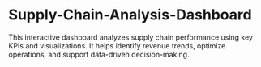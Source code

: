 # Supply-Chain-Analysis-Dashboard
This interactive dashboard analyzes supply chain performance using key KPIs and visualizations. It helps identify revenue trends, optimize operations, and support data-driven decision-making.
